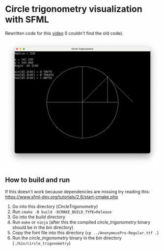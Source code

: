 # Circle trigonometry visualization with SFML

Rewritten code for this [video](https://www.youtube.com/watch?v=RG-zH1W8Bec) (I couldn't find the old code).

![Circle trigonometry visualization](screenshot.png?raw=true "Circle Trigonometry")

## How to build and run

If this doesn't work because dependencies are missing try reading this:  
https://www.sfml-dev.org/tutorials/2.6/start-cmake.php

1. Go into this directory (*CircleTrigonometry*)
2. Run `cmake -B build -DCMAKE_BUILD_TYPE=Release`
3. Go into the *build* directory
4. Run `make` or `ninja` (after this the compiled *circle_trigonometry* binary should be in the *bin* directory)
5. Copy the font file into this directory (`cp ../AnonymousPro-Regular.ttf .`)
6. Run the *circle_trigonometry* binary in the *bin* directory (`./bin/circle_trigonometry`)
